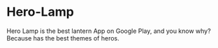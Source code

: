 # Hero-Lamp
Hero Lamp is the best lantern App on Google Play, and you know why? Because has the best themes of heros.
